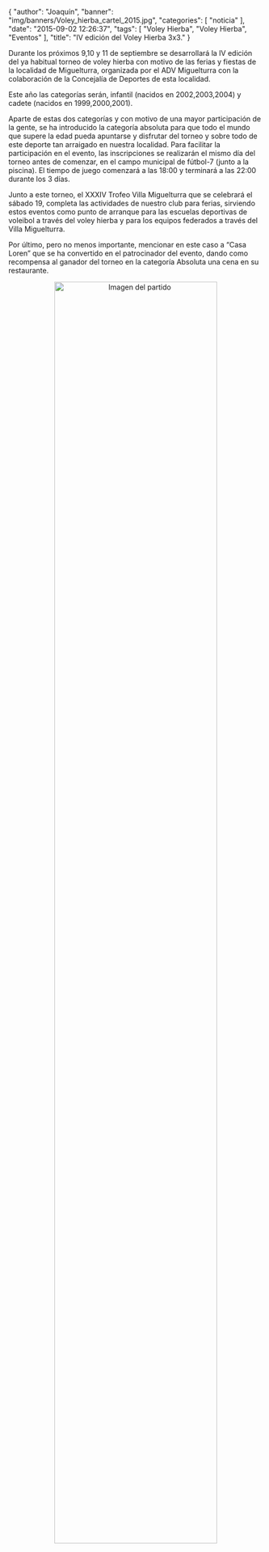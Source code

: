 {
  "author": "Joaquín", 
  "banner": "img/banners/Voley_hierba_cartel_2015.jpg", 
  "categories": [
    "noticia"
  ], 
  "date": "2015-09-02 12:26:37", 
  "tags": [
    "Voley Hierba", 
    "Voley Hierba", 
    "Eventos"
  ], 
  "title": "IV edición del Voley Hierba 3x3."
}

Durante los próximos 9,10 y 11 de septiembre se desarrollará la IV edición del ya habitual torneo de voley hierba con motivo de las ferias y fiestas de la localidad de Miguelturra, organizada por el ADV Miguelturra con la colaboración de la Concejalía de Deportes de esta localidad.

Este año las categorías serán, infantil (nacidos en 2002,2003,2004) y cadete (nacidos en 1999,2000,2001).

Aparte de estas dos categorías y con motivo de una mayor participación de la gente, se ha introducido la categoría absoluta para que todo el mundo que supere la edad pueda apuntarse y disfrutar del torneo y sobre todo de este deporte tan arraigado en nuestra localidad. Para facilitar la participación en el evento, las inscripciones se realizarán el mismo día del torneo antes de comenzar, en el campo municipal de fútbol-7 (junto a la piscina). El tiempo de juego comenzará a las 18:00 y terminará a las 22:00 durante los 3 días.

Junto a este torneo, el XXXIV Trofeo Villa Miguelturra que se celebrará el sábado 19, completa las actividades de nuestro club para ferias, sirviendo estos eventos como punto de arranque para las escuelas deportivas de voleibol a través del voley hierba y para los equipos federados a través del Villa Miguelturra.

Por último, pero no menos importante, mencionar en este caso a “Casa Loren” que se ha convertido en el patrocinador del evento, dando como recompensa al ganador del torneo en la categoría Absoluta una cena en su restaurante.

<center>
<a target="_new" href="http://www.advmiguelturra.org/img/banners/Voley%20hierba%20cartel%202015.jpg"> 
<img alt="Imagen del partido" width="80%" align="center" src="http://www.advmiguelturra.org/img/banners/Voley%20hierba%20cartel%202015.jpg"/> </a> </center>

